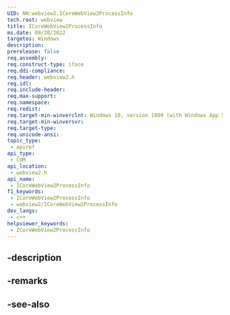 ```yaml
---
UID: NN:webview2.ICoreWebView2ProcessInfo
tech.root: webview
title: ICoreWebView2ProcessInfo
ms.date: 09/20/2022
targetos: Windows
description: 
prerelease: false
req.assembly: 
req.construct-type: iface
req.ddi-compliance: 
req.header: webview2.h
req.idl: 
req.include-header: 
req.max-support: 
req.namespace: 
req.redist: 
req.target-min-winverclnt: Windows 10, version 1809 (with Windows App SDK 1.1 or later)
req.target-min-winversvr: 
req.target-type: 
req.unicode-ansi: 
topic_type:
 - apiref
api_type:
 - COM
api_location:
 - webview2.h
api_name:
 - ICoreWebView2ProcessInfo
f1_keywords:
 - ICoreWebView2ProcessInfo
 - webview2/ICoreWebView2ProcessInfo
dev_langs:
 - c++
helpviewer_keywords:
 - ICoreWebView2ProcessInfo
---
```


## -description

## -remarks

## -see-also


